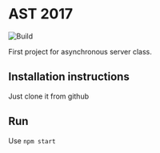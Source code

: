 # AST 2017

![Build](https://travis-ci.org/gregoirejh/WebNodeJS.svg?branch=master)

First project for asynchronous server class.

## Installation instructions 

Just clone it from github

## Run 

Use `npm start`
